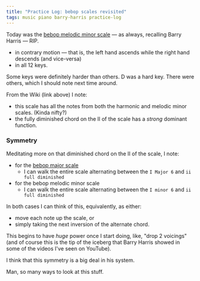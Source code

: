 ```yaml
---
title: "Practice Log: bebop scales revisited"
tags: music piano barry-harris practice-log
---
```


Today was the [bebop melodic minor scale](https://en.wikipedia.org/wiki/Bebop_scale#Bebop_melodic_minor_scale) — as always, recalling Barry Harris — RIP.

- in contrary motion — that is, the left hand ascends while the right hand descends (and vice-versa)
- in all 12 keys.

Some keys were definitely harder than others. D was a hard key. There were others, which I should note next time around.

From the Wiki (link above) I note:

- this scale has all the notes from both the harmonic and melodic minor scales. (Kinda nifty?)
- the fully diminished chord on the II of the scale has a _strong_ dominant function.

### Symmetry

Meditating more on that diminished chord on the II of the scale, I note:

- for the [bebop major scale](https://en.wikipedia.org/wiki/Bebop_scale#Bebop_major_scale)
  - I can walk the entire scale alternating between the `I Major 6` and `ii full diminished`
- for the bebop melodic minor scale
  - I can walk the entire scale alternating between the `I minor 6` and `ii full diminished`

In both cases I can think of this, equivalently, as either:

- move each note up the scale, or
- simply taking the next inversion of the alternate chord.

This begins to have _huge_ power once I start doing, like, "drop 2 voicings" (and of course this is the tip of the iceberg that Barry Harris showed in some of the videos I've seen on YouTube).

I think that this symmetry is a big deal in his system.

Man, so many ways to look at this stuff.
